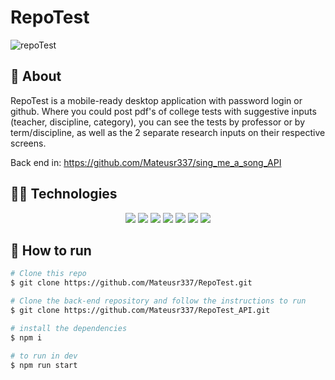 # RepoTest

![repoTest](https://user-images.githubusercontent.com/92904799/166160323-dcb75d57-b1e1-44c2-950d-c3a6e70f8f00.gif)

##  :link: About

RepoTest is a mobile-ready desktop application with password login or github.
Where you could post pdf's of college tests with suggestive inputs (teacher, discipline, category), you can see the tests by professor or by term/discipline, as well as the 2 separate research inputs on their respective screens.

Back end in: https://github.com/Mateusr337/sing_me_a_song_API

## :woman_technologist: Technologies

<p align="center">
  <img src="https://img.shields.io/badge/HTML5-E34F26?style=for-the-badge&logo=html5&logoColor=white" />
  <img src="https://img.shields.io/badge/CSS3-1572B6?style=for-the-badge&logo=css3&logoColor=white" />
  <img src="https://img.shields.io/badge/JavaScript-F7DF1E?style=for-the-badge&logo=javascript&logoColor=black" />
  <img src="https://img.shields.io/badge/React-20232A?style=for-the-badge&logo=react&logoColor=61DAFB"/>
  <img src="https://img.shields.io/badge/styled--components-DB7093?style=for-the-badge&logo=styled-components&logoColor=white" />
  <img src="https://img.shields.io/badge/prettier-F7B93E?style=for-the-badge&logo=prettier&logoColor=000000"/>
  <img src="https://img.shields.io/badge/github-000000?style=for-the-badge&logo=github&logoColor=ffffff"/>
</p>

## :tada: How to run

```bash
# Clone this repo
$ git clone https://github.com/Mateusr337/RepoTest.git

# Clone the back-end repository and follow the instructions to run
$ git clone https://github.com/Mateusr337/RepoTest_API.git

# install the dependencies
$ npm i

# to run in dev
$ npm run start



